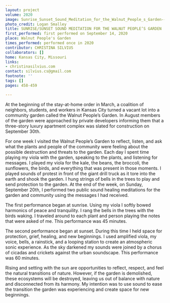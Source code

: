 ```yaml
---
layout: project
volume: 2020
image: Sunrise_Sunset_Sound_Meditation_for_the_Walnut_People_s_Garden--Christina_Silvius.jpg
photo_credit: Logan Smalley
title: SUNRISE/SUNSET SOUND MEDITATION FOR THE WALNUT PEOPLE’S GARDEN
first_performed: first performed on September 14, 2020
place: Walnut People's Garden
times_performed: performed once in 2020
contributor: CHRISTINA SILVIUS
collaborators: []
home: Kansas City, Missouri
links:
- christinasilvius.com
contact: silvius.cs@gmail.com
footnote: ''
tags: []
pages: 458-459

---
```


At the beginning of the stay-at-home order in March, a coalition of neighbors, students, and workers in Kansas City turned a vacant lot into a community garden called the Walnut People’s Garden. In August members of the garden were approached by private developers informing them that a three-story luxury apartment complex was slated for construction on September 30th. 

For one week I visited the Walnut People’s Garden to reflect, listen, and ask what the plants and people of the community were feeling about the possible destruction and threats to the garden. Each day I spent time playing my viola with the garden, speaking to the plants, and listening for messages. I played my viola for the kale, the beans, the broccoli, the sunflowers, the birds, and everything that was present in those moments. I played sounds of protest in front of the giant drill truck as it tore into the earth and shook the garden. I hung strings of bells in the trees to play and send protection to the garden. At the end of the week, on Sunday, September 20th, I performed two public sound healing meditations for the garden and community using the messages I had received. 

The first performance began at sunrise. Using my viola I softly bowed harmonics of peace and tranquility. I rang the bells in the trees with the birds waking. I traveled around to each plant and person playing the notes that were asked of me. This performance was 45 minutes. 

The second performance began at sunset. During this time I held space for protection, grief, healing, and new beginnings. I used amplified viola, my voice, bells, a rainstick, and a looping station to create an atmospheric sonic experience. As the sky darkened my sounds were joined by a chorus of cicadas and crickets against the urban soundscape. This performance was 60 minutes. 

Rising and setting with the sun are opportunities to reflect, respect, and feel the natural transitions of nature. However, if the garden is demolished, these ecosystems will be destroyed, leaving us out of balance with nature and disconnected from its harmony. My intention was to use sound to ease the transition the garden was experiencing and create space for new beginnings.
